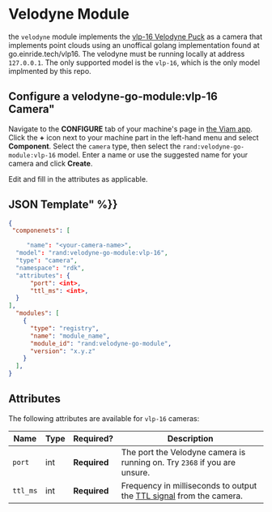 
# Velodyne Module

the `velodyne` module implements the [vlp-16 Velodyne Puck](https://ouster.com/products/hardware/vlp-16) as a camera that implements point clouds using an unoffical golang implementation found at go.einride.tech/vlp16.
The velodyne must be running locally at address `127.0.0.1`.
The only supported model is the `vlp-16`, which is the only model implmented by this repo.

## Configure a velodyne-go-module:vlp-16 Camera"

Navigate to the **CONFIGURE** tab of your machine's page in [the Viam app](https://app.viam.com).
Click the **+** icon next to your machine part in the left-hand menu and select **Component**.
Select the `camera` type, then select the `rand:velodyne-go-module:vlp-16` model.
Enter a name or use the suggested name for your camera and click **Create**.

Edit and fill in the attributes as applicable.
## JSON Template" %}}

```json
{
 "componenets": [

     "name": "<your-camera-name>",
  "model": "rand:velodyne-go-module:vlp-16",
  "type": "camera",
  "namespace": "rdk",
  "attributes": {
      "port": <int>,
      "ttl_ms": <int>,
  }
],
  "modules": [
    {
      "type": "registry",
      "name": "module_name",
      "module_id": "rand:velodyne-go-module",
      "version": "x.y.z"
    }
  ],
}
```

## Attributes
The following attributes are available for `vlp-16` cameras:

| Name | Type | Required? | Description |
| ---- | ---- | --------- | ----------- |
| `port` | int | **Required** | The port the Velodyne camera is running on. Try `2368` if you are unsure. |
| `ttl_ms` | int | **Required** | Frequency in milliseconds to output the [TTL signal](https://en.wikipedia.org/wiki/Transistor%E2%80%93transistor_logic) from the camera. |
